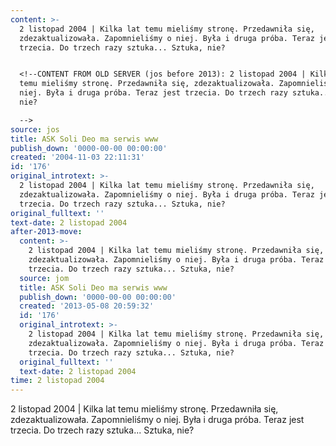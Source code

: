 ```yaml
---
content: >-
  2 listopad 2004 | Kilka lat temu mieliśmy stronę. Przedawniła się,
  zdezaktualizowała. Zapomnieliśmy o niej. Była i druga próba. Teraz jest
  trzecia. Do trzech razy sztuka... Sztuka, nie?


  <!--CONTENT FROM OLD SERVER (jos before 2013): 2 listopad 2004 | Kilka lat
  temu mieliśmy stronę. Przedawniła się, zdezaktualizowała. Zapomnieliśmy o
  niej. Była i druga próba. Teraz jest trzecia. Do trzech razy sztuka... Sztuka,
  nie?

  -->
source: jos
title: ASK Soli Deo ma serwis www
publish_down: '0000-00-00 00:00:00'
created: '2004-11-03 22:11:31'
id: '176'
original_introtext: >-
  2 listopad 2004 | Kilka lat temu mieliśmy stronę. Przedawniła się,
  zdezaktualizowała. Zapomnieliśmy o niej. Była i druga próba. Teraz jest
  trzecia. Do trzech razy sztuka... Sztuka, nie?
original_fulltext: ''
text-date: 2 listopad 2004
after-2013-move:
  content: >-
    2 listopad 2004 | Kilka lat temu mieliśmy stronę. Przedawniła się,
    zdezaktualizowała. Zapomnieliśmy o niej. Była i druga próba. Teraz jest
    trzecia. Do trzech razy sztuka... Sztuka, nie?
  source: jom
  title: ASK Soli Deo ma serwis www
  publish_down: '0000-00-00 00:00:00'
  created: '2013-05-08 20:59:32'
  id: '176'
  original_introtext: >-
    2 listopad 2004 | Kilka lat temu mieliśmy stronę. Przedawniła się,
    zdezaktualizowała. Zapomnieliśmy o niej. Była i druga próba. Teraz jest
    trzecia. Do trzech razy sztuka... Sztuka, nie?
  original_fulltext: ''
  text-date: 2 listopad 2004
time: 2 listopad 2004
---
```

2 listopad 2004 | Kilka lat temu mieliśmy stronę. Przedawniła się, zdezaktualizowała. Zapomnieliśmy o niej. Była i druga próba. Teraz jest trzecia. Do trzech razy sztuka... Sztuka, nie?

<!--CONTENT FROM OLD SERVER (jos before 2013): 2 listopad 2004 | Kilka lat temu mieliśmy stronę. Przedawniła się, zdezaktualizowała. Zapomnieliśmy o niej. Była i druga próba. Teraz jest trzecia. Do trzech razy sztuka... Sztuka, nie?
-->

<!--{{json:{"created_date":"2004-11-03 22:11:31","publish_down":"0000-00-00 00:00:00","id":"176"}}}-->